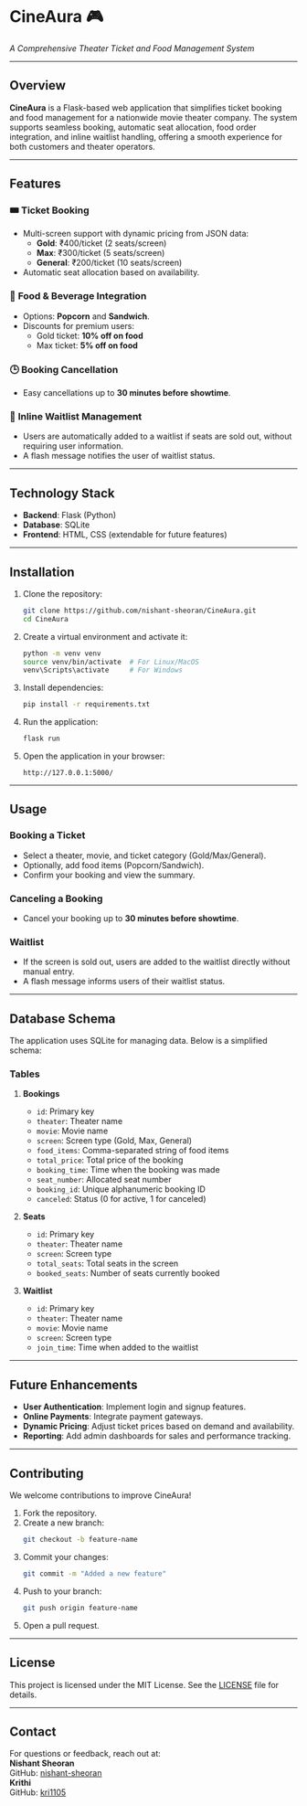 # **CineAura** 🎮  
*A Comprehensive Theater Ticket and Food Management System*

---

## **Overview**  
**CineAura** is a Flask-based web application that simplifies ticket booking and food management for a nationwide movie theater company. The system supports seamless booking, automatic seat allocation, food order integration, and inline waitlist handling, offering a smooth experience for both customers and theater operators.

---

## **Features**  

### 🎟 **Ticket Booking**  
- Multi-screen support with dynamic pricing from JSON data:  
  - **Gold**: ₹400/ticket (2 seats/screen)  
  - **Max**: ₹300/ticket (5 seats/screen)  
  - **General**: ₹200/ticket (10 seats/screen)  
- Automatic seat allocation based on availability.  

### 🍿 **Food & Beverage Integration**  
- Options: **Popcorn** and **Sandwich**.  
- Discounts for premium users:  
  - Gold ticket: **10% off on food**  
  - Max ticket: **5% off on food**  

### 🕒 **Booking Cancellation**  
- Easy cancellations up to **30 minutes before showtime**.  

### 📃 **Inline Waitlist Management**  
- Users are automatically added to a waitlist if seats are sold out, without requiring user information.  
- A flash message notifies the user of waitlist status.

---

## **Technology Stack**  

- **Backend**: Flask (Python)  
- **Database**: SQLite  
- **Frontend**: HTML, CSS (extendable for future features)  

---

## **Installation**  

1. Clone the repository:  
   ```bash
   git clone https://github.com/nishant-sheoran/CineAura.git
   cd CineAura
   ```

2. Create a virtual environment and activate it:  
   ```bash
   python -m venv venv  
   source venv/bin/activate  # For Linux/MacOS  
   venv\Scripts\activate     # For Windows  
   ```

3. Install dependencies:  
   ```bash
   pip install -r requirements.txt
   ```

4. Run the application:  
   ```bash
   flask run
   ```

5. Open the application in your browser:  
   ```
   http://127.0.0.1:5000/
   ```

---

## **Usage**  

### **Booking a Ticket**  
- Select a theater, movie, and ticket category (Gold/Max/General).  
- Optionally, add food items (Popcorn/Sandwich).  
- Confirm your booking and view the summary.  

### **Canceling a Booking**  
- Cancel your booking up to **30 minutes before showtime**.  

### **Waitlist**  
- If the screen is sold out, users are added to the waitlist directly without manual entry.  
- A flash message informs users of their waitlist status.

---

## **Database Schema**  

The application uses SQLite for managing data. Below is a simplified schema:  

### **Tables**  
1. **Bookings**  
   - `id`: Primary key  
   - `theater`: Theater name  
   - `movie`: Movie name  
   - `screen`: Screen type (Gold, Max, General)  
   - `food_items`: Comma-separated string of food items  
   - `total_price`: Total price of the booking  
   - `booking_time`: Time when the booking was made  
   - `seat_number`: Allocated seat number  
   - `booking_id`: Unique alphanumeric booking ID  
   - `canceled`: Status (0 for active, 1 for canceled)  

2. **Seats**  
   - `id`: Primary key  
   - `theater`: Theater name  
   - `screen`: Screen type  
   - `total_seats`: Total seats in the screen  
   - `booked_seats`: Number of seats currently booked  

3. **Waitlist**  
   - `id`: Primary key  
   - `theater`: Theater name  
   - `movie`: Movie name  
   - `screen`: Screen type  
   - `join_time`: Time when added to the waitlist  

---

## **Future Enhancements**  
- **User Authentication**: Implement login and signup features.  
- **Online Payments**: Integrate payment gateways.  
- **Dynamic Pricing**: Adjust ticket prices based on demand and availability.  
- **Reporting**: Add admin dashboards for sales and performance tracking.  

---

## **Contributing**  

We welcome contributions to improve CineAura!  

1. Fork the repository.  
2. Create a new branch:  
   ```bash
   git checkout -b feature-name
   ```  
3. Commit your changes:  
   ```bash
   git commit -m "Added a new feature"
   ```  
4. Push to your branch:  
   ```bash
   git push origin feature-name
   ```  
5. Open a pull request.

---

## **License**  
This project is licensed under the MIT License. See the [LICENSE](LICENSE) file for details.  

---

## **Contact**  
For questions or feedback, reach out at:  
**Nishant Sheoran**  
GitHub: [nishant-sheoran](https://github.com/nishant-sheoran)  
**Krithi**  
GitHub: [kri1105](https://github.com/kri1105)

